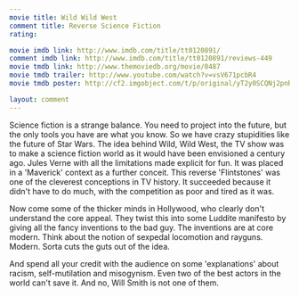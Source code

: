 ```yaml
---
movie title: Wild Wild West
comment title: Reverse Science Fiction
rating: 

movie imdb link: http://www.imdb.com/title/tt0120891/
comment imdb link: http://www.imdb.com/title/tt0120891/reviews-449
movie tmdb link: http://www.themoviedb.org/movie/8487
movie tmdb trailer: http://www.youtube.com/watch?v=vsV671pcbR4
movie tmdb poster: http://cf2.imgobject.com/t/p/original/yT2y0SCQNj2pnRmvfxVbI9yrC4a.jpg

layout: comment
---
```


Science fiction is a strange balance. You need to project into the future, but the only tools you have are what you know. So we have crazy stupidities like the future of Star Wars. The idea behind Wild, Wild West, the TV show was to make a science fiction world as it would have been envisioned a century ago. Jules Verne with all the limitations made explicit for fun. It was placed in a 'Maverick' context as a further conceit. This reverse 'Flintstones' was one of the cleverest conceptions in TV history. It succeeded because it didn't have to do much, with the competition as poor and tired as it was.

Now come some of the thicker minds in Hollywood, who clearly don't understand the core appeal. They twist this into some Luddite manifesto by giving all the fancy inventions to the bad guy. The inventions are at core modern. Think about the notion of sexpedal locomotion and rayguns. Modern. Sorta cuts the guts out of the idea.

And spend all your credit with the audience on some 'explanations' about racism, self-mutilation and misogynism. Even two of the best actors in the world can't save it. And no, Will Smith is not one of them.
